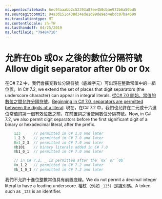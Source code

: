```yaml
---
ms.openlocfilehash: 6ec94aaabb2c52393a87ee450dbae972b6a50bd5
ms.sourcegitcommit: 94a3d151c438d34ede1d99de9eb4ebdc07ba4699
ms.translationtype: MT
ms.contentlocale: zh-TW
ms.lasthandoff: 04/25/2019
ms.locfileid: "79484710"
---
```

# <a name="allow-digit-separator-after-0b-or-0x"></a><span data-ttu-id="bab25-101">允許在0b 或0x 之後的數位分隔符號</span><span class="sxs-lookup"><span data-stu-id="bab25-101">Allow digit separator after 0b or 0x</span></span>

<span data-ttu-id="bab25-102">在C# 7.2 中，我們會擴充數位分隔符號（底線字元）可出現在整數常值中的一組位置。</span><span class="sxs-lookup"><span data-stu-id="bab25-102">In C# 7.2, we extend the set of places that digit separators (the underscore character) can appear in integral literals.</span></span> <span data-ttu-id="bab25-103">[從C# 7.0 開始，常值的數位之間允許分隔符號](../csharp-7.0/digit-separators.md)。</span><span class="sxs-lookup"><span data-stu-id="bab25-103">[Beginning in C# 7.0, separators are permitted between the digits of a literal](../csharp-7.0/digit-separators.md).</span></span> <span data-ttu-id="bab25-104">現在，在C# 7.2 中，我們也允許在二元或十六進位常值的第一個有效位數之前，在前置詞之後使用數位分隔符號。</span><span class="sxs-lookup"><span data-stu-id="bab25-104">Now, in C# 7.2, we also permit digit separators before the first significant digit of a binary or hexadecimal literal, after the prefix.</span></span>

```csharp
    123      // permitted in C# 1.0 and later
    1_2_3    // permitted in C# 7.0 and later
    0x1_2_3  // permitted in C# 7.0 and later
    0b101    // binary literals added in C# 7.0
    0b1_0_1  // permitted in C# 7.0 and later

    // in C# 7.2, _ is permitted after the `0x` or `0b`
    0x_1_2   // permitted in C# 7.2 and later
    0b_1_0_1 // permitted in C# 7.2 and later
```

<span data-ttu-id="bab25-105">我們不允許十進位整數常值具有前置底線。</span><span class="sxs-lookup"><span data-stu-id="bab25-105">We do not permit a decimal integer literal to have a leading underscore.</span></span> <span data-ttu-id="bab25-106">權杖（例如 `_123`）是識別碼。</span><span class="sxs-lookup"><span data-stu-id="bab25-106">A token such as `_123` is an identifier.</span></span>
